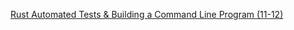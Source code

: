 [Rust Automated Tests & Building a Command Line Program (11-12)](https://www.youtube.com/watch?v=8A3oCwtenuY)